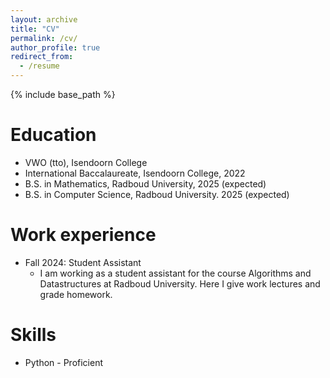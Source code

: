 ```yaml
---
layout: archive
title: "CV"
permalink: /cv/
author_profile: true
redirect_from:
  - /resume
---
```


{% include base_path %}

Education
======
* VWO (tto), Isendoorn College 
* International Baccalaureate, Isendoorn College, 2022
* B.S. in Mathematics, Radboud University, 2025 (expected)
* B.S. in Computer Science, Radboud University. 2025 (expected)

Work experience
======
* Fall 2024: Student Assistant
  * I am working as a student assistant for the course Algorithms and Datastructures at Radboud University. Here I give work lectures and grade homework. 

Skills
======
* Python - Proficient
